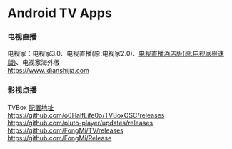# Android TV Apps

### 电视直播

电视家：电视家3.0、电视直播(原:电视家2.0)、[电视直播酒店版(原:电视家极速版)](https://vinswu.lanzoue.com/iqCq60ob0ybg)、电视家海外版  
https://www.idianshijia.com

### 影视点播

TVBox [配置地址](https://github.com/vinswu/vinswu.github.io/tree/main/tvbox)   
https://github.com/o0HalfLife0o/TVBoxOSC/releases  
https://github.com/pluto-player/updates/releases  
https://github.com/FongMi/TV/releases  
https://github.com/FongMi/Release
